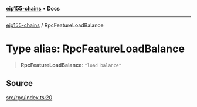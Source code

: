 [**eip155-chains**](../README.md) • **Docs**

***

[eip155-chains](../globals.md) / RpcFeatureLoadBalance

# Type alias: RpcFeatureLoadBalance

> **RpcFeatureLoadBalance**: `"load balance"`

## Source

[src/rpc/index.ts:20](https://github.com/ivanzzeth/eip155-chains/blob/79a991ef2c76d4c7ef198819db7421c4151b4602/src/rpc/index.ts#L20)
